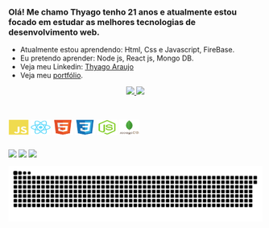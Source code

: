 ### Olá! Me chamo Thyago tenho 21 anos e atualmente estou focado em estudar as melhores tecnologias de desenvolvimento web. 

<!--
**thyagoaraujom/thyagoaraujom** is a ✨ _special_ ✨ repository because its `README.md` (this file) appears on your GitHub profile. !-->

- Atualmente estou aprendendo: Html, Css e Javascript, FireBase.
- Eu pretendo aprender: Node js, React js, Mongo DB.
- Veja meu Linkedin: <a href="">Thyago Araujo</a>
- Veja meu <a href="https://thyagoaraujom.github.io/portfolio/">portfólio</a>. 

<div align="center">
  <a href="https://github.com/thyagoaraujom">  
   <img height="180em" src="https://github-readme-stats.vercel.app/api?username=thyagoaraujom&show_icons=true&theme=dracula&include_all_commits=true&count_private=true"/>
  <img height="180em" src="https://github-readme-stats.vercel.app/api/top-langs/?username=thyagoaraujom&layout=compact&langs_count=7&theme=dracula"/>
</a>
</div>

##

<div style="display: inline_block"><br>
  <img align="center" alt="Thyago-Js" height="30" width="40" src="https://raw.githubusercontent.com/devicons/devicon/master/icons/javascript/javascript-plain.svg">
  <img align="center" alt="Thyago-React" height="30" width="40" src="https://raw.githubusercontent.com/devicons/devicon/master/icons/react/react-original.svg">
  <img align="center" alt="Thyago-HTML" height="30" width="40" src="https://raw.githubusercontent.com/devicons/devicon/master/icons/html5/html5-original.svg">
  <img align="center" alt="Thyago-CSS" height="30" width="40" src="https://raw.githubusercontent.com/devicons/devicon/master/icons/css3/css3-original.svg">
  <img align="center" alt="Thyago-Node" height="30" width="40" src="https://raw.githubusercontent.com/devicons/devicon/master/icons/nodejs/nodejs-original.svg">
  <img align="center" alt="Thyago-MongoDB" height="30" width="40" src="https://raw.githubusercontent.com/devicons/devicon/master/icons/mongodb/mongodb-original-wordmark.svg">
</div>
  
  ##
 
<div> 
 	<a href="" target="_blank"><img src="https://img.shields.io/badge/Twitch-9146FF?style=for-the-badge&logo=twitch&logoColor=white" target="_blank"></a>
  <a href = "mailto:contatorafaballerini@gmail.com"><img src="https://img.shields.io/badge/-Gmail-%23333?style=for-the-badge&logo=gmail&logoColor=white" target="_blank"></a>
  <a href="https://www.linkedin.com/in/thyago-araujo-m/" target="_blank"><img src="https://img.shields.io/badge/-LinkedIn-%230077B5?style=for-the-badge&logo=linkedin&logoColor=white" target="_blank"></a> 
 
  ![Snake animation](https://github.com/thyagoaraujom/thyagoaraujom/blob/output/github-contribution-grid-snake.svg)
 
</div>
